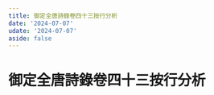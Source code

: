 ```yaml
---
title: 御定全唐詩錄卷四十三按行分析
date: '2024-07-07'
udate: '2024-07-07'
aside: false
---
```

# 御定全唐詩錄卷四十三按行分析

<LinePage :list="lines" :chapternum="43" />

<script setup>
const chapter = '卷四十三';
import lines from '/data/qtsl/卷四十三/lines.json'
</script>
